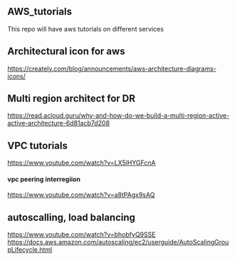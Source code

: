## AWS_tutorials
This repo will have aws tutorials on different services
## Architectural icon for aws
https://creately.com/blog/announcements/aws-architecture-diagrams-icons/

## Multi region architect for DR
https://read.acloud.guru/why-and-how-do-we-build-a-multi-region-active-active-architecture-6d81acb7d208


## VPC tutorials
https://www.youtube.com/watch?v=LX5lHYGFcnA
#### vpc peering interregiion 
https://www.youtube.com/watch?v=a8tPAgx9sAQ


## autoscalling, load balancing
https://www.youtube.com/watch?v=bhobfyQ9SSE \
https://docs.aws.amazon.com/autoscaling/ec2/userguide/AutoScalingGroupLifecycle.html
